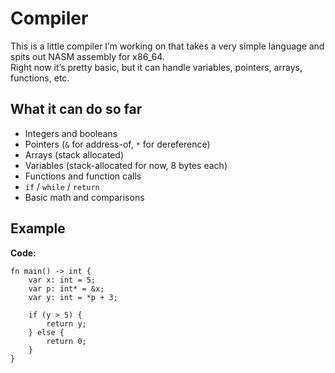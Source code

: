 # Compiler

This is a little compiler I’m working on that takes a very simple language and spits out NASM assembly for x86_64.  
Right now it’s pretty basic, but it can handle variables, pointers, arrays, functions, etc.

## What it can do so far

- Integers and booleans
- Pointers (`&` for address-of, `*` for dereference)
- Arrays (stack allocated)
- Variables (stack-allocated for now, 8 bytes each)
- Functions and function calls
- `if` / `while` / `return`
- Basic math and comparisons

## Example

**Code:**

```quor
fn main() -> int {
    var x: int = 5;
    var p: int* = &x;
    var y: int = *p + 3;

    if (y > 5) {
        return y;
    } else {
        return 0;
    }
}
```
